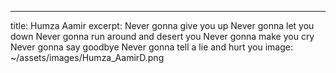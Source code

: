 ---
title: Humza Aamir
excerpt: Never gonna give you up Never gonna let you down Never gonna run around and desert you Never gonna make you cry Never gonna say goodbye Never gonna tell a lie and hurt you
image: ~/assets/images/Humza_AamirD.png


